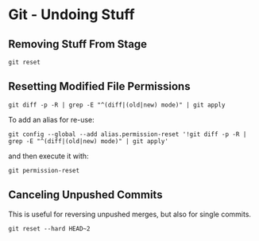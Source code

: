 # Git - Undoing Stuff

## Removing Stuff From Stage

    git reset

## Resetting Modified File Permissions

    git diff -p -R | grep -E "^(diff|(old|new) mode)" | git apply

To add an alias for re-use:

    git config --global --add alias.permission-reset '!git diff -p -R | grep -E "^(diff|(old|new) mode)" | git apply'

and then execute it with:

    git permission-reset

## Canceling Unpushed Commits

This is useful for reversing unpushed merges, but also for single commits.

    git reset --hard HEAD~2